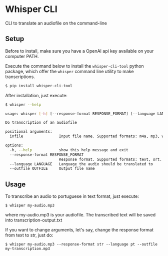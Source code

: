 Whisper CLI
================
CLI to translate an audiofile on the command-line

## Setup

Before to install, make sure you have a OpenAI api key available on your computer PATH.

Execute the command below to install the `whisper-cli-tool` python package, which offer the `whisper` command line utility to make transcriptions.

```bash
$ pip install whisper-cli-tool
```

After installation, just execute:

```bash
$ whisper --help

usage: whisper [-h] [--response-format RESPONSE_FORMAT] [--language LANGUAGE] [--outfile OUTFILE] infile

Do transcription of an audiofile

positional arguments:
  infile                Input file name. Supported formats: m4a, mp3, webm, mp4, mpga, wav, mpeg.

options:
  -h, --help            show this help message and exit
  --response-format RESPONSE_FORMAT
                        Response format. Supported formats: text, srt.
  --language LANGUAGE   Language the audio should be translated to
  --outfile OUTFILE     Output file name
```

## Usage

To transcribe an audio to portuguese in text format, just execute:
```
$ whisper my-audio.mp3
```
where my-audio.mp3 is your audiofile. The transcribed text will be saved into transcription-output.txt 

If you want to change arguments, let's say, change the response format from text to str, just do:
```
$ whisper my-audio.mp3 --response-format str --language pt --outfile my-transcription.mp3
```
